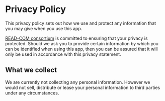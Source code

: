 # Privacy Policy

This privacy policy sets out how we use and protect any information that you may give when you use this app.

[READ-COM consortium](https://www.read-com-eu.uma.es/the-partners/) is committed to ensuring that your privacy is protected. Should we ask you to provide certain information by which you can be identified when using this app, then you can be assured that it will only be used in accordance with this privacy statement.

## What we collect

We are currently not collecting any personal information. However we would not sell, distribute or lease your personal information to third parties under any circumstances.

